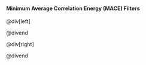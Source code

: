 #### Minimum Average Correlation Energy (MACE) Filters

@div[left]



@divend

@div[right]



@divend